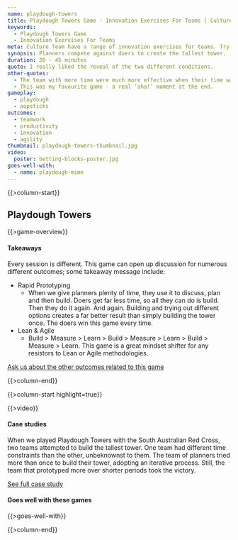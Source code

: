 ```yaml
---
name: playdough-towers
title: Playdough Towers Game - Innovation Exercises For Teams | Culture Team
keywords:
  - Playdough Towers Game
  - Innovation Exercises For Teams
meta: Culture Team have a range of innovation exercises for teams. Try our Playdough Towers game & see planners compete against doers to create the tallest tower.
synopsis: Planners compete against doers to create the tallest tower.
duration: 20 - 45 minutes
quote: I really liked the reveal of the two different conditions.
other-quotes:
  - The team with more time were much more effective when their time was running out. It was a good lesson to use smaller goals, like a series of sprints.
  - This was my favourite game - a real ‘aha!’ moment at the end.
gameplay: 
  - playdough
  - popsticks
outcomes:
  - teamwork
  - productivity
  - innovation
  - agility
thumbnail: playdough-towers-thumbnail.jpg
video:
  poster: betting-blocks-poster.jpg
goes-well-with:
  - name: playdough-mime
---
```

{{>column-start}}

## Playdough Towers

{{>game-overview}}

#### Takeaways

Every session is different. This game can open up discussion for numerous different outcomes;
some takeaway message include:

* Rapid Prototyping
  * When we give planners plenty of time, they use it to discuss, plan and then build. Doers get far less time, so all they can do is build. Then they do it again. And again. Building and trying out different options creates a far better result than simply building the tower once. The doers win this game every time.
* Lean & Agile 
  * Build > Measure > Learn > Build > Measure > Learn > Build > Measure > Learn. This game is a great mindset shifter for any resistors to Lean or Agile methodologies.

[Ask us about the other outcomes related to this game](#)

{{>column-end}}

{{>column-start highlight=true}}

{{>video}}

#### Case studies

When we played Playdough Towers with the South Australian Red Cross, two teams attempted to build the tallest tower. One team had different time constraints than the other, unbeknownst to them. The team of planners tried more than once to build their tower, adopting an iterative process. Still, the team that prototyped more over shorter periods took the victory.

[See full case study](#)

#### Goes well with these games

{{>goes-well-with}}

{{>column-end}}